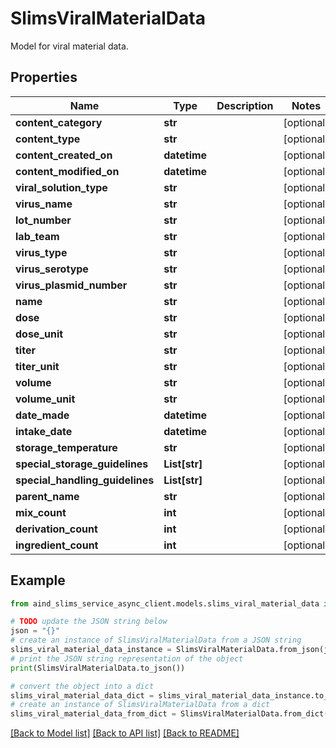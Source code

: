 # SlimsViralMaterialData

Model for viral material data.

## Properties

Name | Type | Description | Notes
------------ | ------------- | ------------- | -------------
**content_category** | **str** |  | [optional] 
**content_type** | **str** |  | [optional] 
**content_created_on** | **datetime** |  | [optional] 
**content_modified_on** | **datetime** |  | [optional] 
**viral_solution_type** | **str** |  | [optional] 
**virus_name** | **str** |  | [optional] 
**lot_number** | **str** |  | [optional] 
**lab_team** | **str** |  | [optional] 
**virus_type** | **str** |  | [optional] 
**virus_serotype** | **str** |  | [optional] 
**virus_plasmid_number** | **str** |  | [optional] 
**name** | **str** |  | [optional] 
**dose** | **str** |  | [optional] 
**dose_unit** | **str** |  | [optional] 
**titer** | **str** |  | [optional] 
**titer_unit** | **str** |  | [optional] 
**volume** | **str** |  | [optional] 
**volume_unit** | **str** |  | [optional] 
**date_made** | **datetime** |  | [optional] 
**intake_date** | **datetime** |  | [optional] 
**storage_temperature** | **str** |  | [optional] 
**special_storage_guidelines** | **List[str]** |  | [optional] 
**special_handling_guidelines** | **List[str]** |  | [optional] 
**parent_name** | **str** |  | [optional] 
**mix_count** | **int** |  | [optional] 
**derivation_count** | **int** |  | [optional] 
**ingredient_count** | **int** |  | [optional] 

## Example

```python
from aind_slims_service_async_client.models.slims_viral_material_data import SlimsViralMaterialData

# TODO update the JSON string below
json = "{}"
# create an instance of SlimsViralMaterialData from a JSON string
slims_viral_material_data_instance = SlimsViralMaterialData.from_json(json)
# print the JSON string representation of the object
print(SlimsViralMaterialData.to_json())

# convert the object into a dict
slims_viral_material_data_dict = slims_viral_material_data_instance.to_dict()
# create an instance of SlimsViralMaterialData from a dict
slims_viral_material_data_from_dict = SlimsViralMaterialData.from_dict(slims_viral_material_data_dict)
```
[[Back to Model list]](../README.md#documentation-for-models) [[Back to API list]](../README.md#documentation-for-api-endpoints) [[Back to README]](../README.md)


